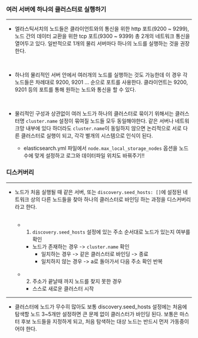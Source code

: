 ### 여러 서버에 하나의 클러스터로 실행하기
---

* 엘라스틱서치의 노드들은 클라이언트와의 통신을 위한 http 포트(9200 ~ 9299), 노드 간의 데이터 교환을 위한 tcp 포트(9300 ~ 9399) 총 2개의 네트워크 통신을 열어두고 있다. 일반적으로 1개의 물리 서버마다 하나의 노드를 실행하는 것을 권장한다.

<br/>

* 하나의 물리적인 서버 안에서 여러개의 노드를 실행하는 것도 가능한데 이 경우 각 노드들은 차례대로 9200, 9201 ... 순으로 포트를 사용한다. 클라이언트는 9200, 9201 등의 포트를 통해 원하는 노드와 통신을 할 수 있다.

<br/>

* 물리적인 구성과 상관없이 여러 노드가 하나의 클러스터로 묶이기 위해서는 클러스터명 `cluster.name` 설정이 묶여질 노드들 모두 동일해야한다. 같은 서버나 네트워크망 내부에 있다 하더라도 `cluster.name`이 동일하지 않으면 논리적으로 서로 다른 클러스터로 실행이 되고, 각각 별개의 시스템으로 인식이 된다.
  <br/>
  
  * elasticsearch.yml 파일에서 `node.max_local_storage_nodes` 옵션을 노드 수에 맞게 설정하고 로그와 데이터파일 위치도 바꿔주기!!

### 디스커버리
---

* 노드가 처음 실행될 때 같은 서버, 또는 `discovery.seed_hosts: []`에 설정된 네트워크 상의 다른 노드들을 찾아 하나의 클러스터로 바인딩 하는 과정을 디스커버리라고 한다.
  
  <br/>
  
  * 1. `discovery.seed_hosts` 설정에 있는 주소 순서대로 노드가 있는지 여부를 확인
    * 노드가 존재하는 경우 -> `cluster.name` 확인
      * 일치하는 경우 -> 같은 클러스터로 바인딩 -> 종료
      * 일치하지 않는 경우 -> a로 돌아가서 다음 주소 확인 반복
    
    <br/>
    
  * 2. 주소가 끝날때 까지 노드를 찾지 못한 경우
    * 스스로 새로운 클러스터 시작


---

* 클러스터에 노드가 무수히 많아도 보통 discovery.seed_hosts 설정에는 처음에 탐색할 노드 3~5개만 설정하면 큰 문제 없이 클러스터가 바인딩 된다. 보통은 마스터 후보 노드들을 지정하게 되고, 처음 탐색하는 대상 노드는 반드시 먼저 가동중이어야 한다.
